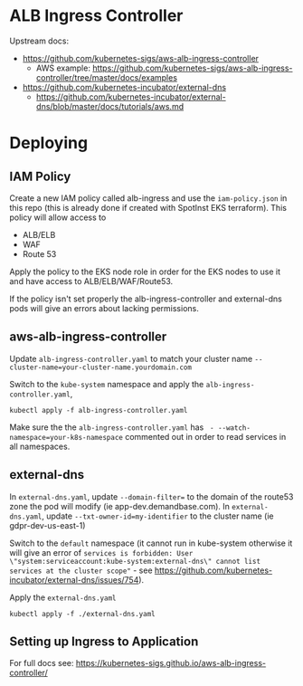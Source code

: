 # ALB Ingress Controller

Upstream docs:
- https://github.com/kubernetes-sigs/aws-alb-ingress-controller
  - AWS example: https://github.com/kubernetes-sigs/aws-alb-ingress-controller/tree/master/docs/examples
- https://github.com/kubernetes-incubator/external-dns
  - https://github.com/kubernetes-incubator/external-dns/blob/master/docs/tutorials/aws.md

# Deploying
## IAM Policy
Create a new IAM policy called alb-ingress and use the `iam-policy.json` in this repo (this is already done if created with SpotInst EKS terraform). This policy will allow access to

- ALB/ELB
- WAF
- Route 53

Apply the policy to the EKS node role in order for the EKS nodes to use it and have access to ALB/ELB/WAF/Route53.

If the policy isn't set properly the alb-ingress-controller and external-dns pods will give an errors about lacking permissions.


## aws-alb-ingress-controller

Update `alb-ingress-controller.yaml` to match your cluster name `--cluster-name=your-cluster-name.yourdomain.com`

Switch to the `kube-system` namespace and apply the `alb-ingress-controller.yaml`,

```
kubectl apply -f alb-ingress-controller.yaml
```

Make sure the the `alb-ingress-controller.yaml` has ` - --watch-namespace=your-k8s-namespace` commented out in order to read services in all namespaces.

## external-dns

In `external-dns.yaml`, update `--domain-filter=` to the domain of the route53 zone the pod will modify (ie app-dev.demandbase.com).
In `external-dns.yaml`, update `--txt-owner-id=my-identifier` to the cluster name (ie gdpr-dev-us-east-1)

Switch to the `default` namespace (it cannot run in kube-system otherwise it will give an error of `services is forbidden: User \"system:serviceaccount:kube-system:external-dns\" cannot list services at the cluster scope"` - see https://github.com/kubernetes-incubator/external-dns/issues/754).

Apply the `external-dns.yaml`

```
kubectl apply -f ./external-dns.yaml
```

## Setting up Ingress to Application

For full docs see: https://kubernetes-sigs.github.io/aws-alb-ingress-controller/
